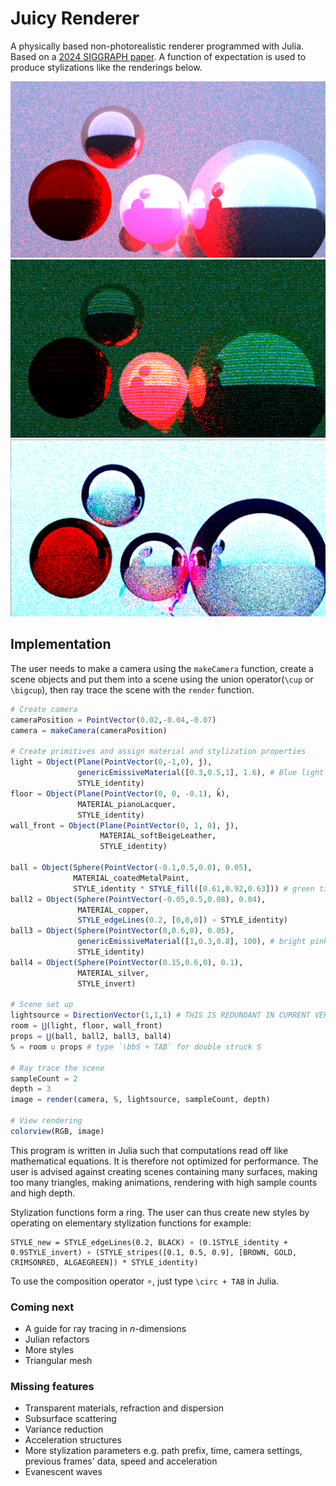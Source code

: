 # Juicy Renderer

A physically based non-photorealistic renderer programmed with Julia. Based on a [2024 SIGGRAPH paper](http://cv.rexwe.st/pdf/srfoe.pdf). A function of expectation is used to produce stylizations like the renderings below.  

![non-stylized render](images/sample1.png)
![stylized render](images/sample2.png)
![stylized render](images/sample3.png)

## Implementation
The user needs to make a camera using the `makeCamera` function, create a scene objects and put them into a scene using the union operator(`\cup` or `\bigcup`), then ray trace the scene with the `render` function.

```Julia
# Create camera
cameraPosition = PointVector(0.02,-0.04,-0.07)
camera = makeCamera(cameraPosition)

# Create primitives and assign material and stylization properties
light = Object(Plane(PointVector(0,-1,0), ĵ), 
               genericEmissiveMaterial([0.3,0.5,1], 1.6), # Blue light
               STYLE_identity)
floor = Object(Plane(PointVector(0, 0, -0.1), k̂), 
               MATERIAL_pianoLacquer, 
               STYLE_identity)
wall_front = Object(Plane(PointVector(0, 1, 0), ĵ),
                    MATERIAL_softBeigeLeather, 
                    STYLE_identity)

ball = Object(Sphere(PointVector(-0.1,0.5,0.0), 0.05),
              MATERIAL_coatedMetalPaint, 
              STYLE_identity * STYLE_fill([0.61,0.92,0.63])) # green tint
ball2 = Object(Sphere(PointVector(-0.05,0.5,0.08), 0.04), 
               MATERIAL_copper, 
               STYLE_edgeLines(0.2, [0,0,0]) ∘ STYLE_identity)
ball3 = Object(Sphere(PointVector(0,0.6,0), 0.05), 
               genericEmissiveMaterial([1,0.3,0.8], 100), # bright pink light
               STYLE_identity) 
ball4 = Object(Sphere(PointVector(0.15,0.6,0), 0.1), 
               MATERIAL_silver, 
               STYLE_invert)

# Scene set up
lightsource = DirectionVector(1,1,1) # THIS IS REDUNDANT IN CURRENT VERSION
room = ⋃(light, floor, wall_front)
props = ⋃(ball, ball2, ball3, ball4)
𝕊 = room ∪ props # type `\bbS + TAB` for double struck S

# Ray trace the scene
sampleCount = 2
depth = 3
image = render(camera, 𝕊, lightsource, sampleCount, depth)

# View rendering
colorview(RGB, image)
```

This program is written in Julia such that computations read off like mathematical equations. It is therefore not optimized for performance. The user is advised against creating scenes containing many surfaces, making too many triangles, making animations, rendering with high sample counts and high depth.

Stylization functions form a ring. The user can thus create new styles by operating on elementary stylization functions for example:
```
STYLE_new = STYLE_edgeLines(0.2, BLACK) ∘ (0.1STYLE_identity + 0.9STYLE_invert) ∘ (STYLE_stripes([0.1, 0.5, 0.9], [BROWN, GOLD, CRIMSONRED, ALGAEGREEN]) * STYLE_identity)
```
To use the composition operator ∘, just type `\circ + TAB` in Julia.


### Coming next
- A guide for ray tracing in $n$-dimensions
- Julian refactors
- More styles
- Triangular mesh

### Missing features
- Transparent materials, refraction and dispersion
- Subsurface scattering
- Variance reduction
- Acceleration structures
- More stylization parameters e.g. path prefix, time, camera settings, previous frames' data, speed and acceleration
- Evanescent waves
